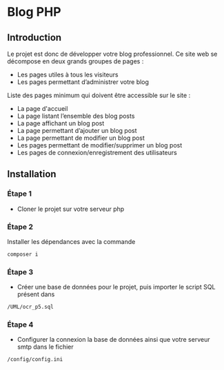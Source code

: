 # Blog PHP

## Introduction

Le projet est donc de développer votre blog professionnel. Ce site web se décompose en deux grands groupes de pages :

* Les pages utiles à tous les visiteurs
* Les pages permettant d’administrer votre blog

Liste des pages minimum qui doivent être accessible sur le site :

* La page d'accueil
* La page listant l’ensemble des blog posts
* La page affichant un blog post
* La page permettant d’ajouter un blog post
* La page permettant de modifier un blog post
* Les pages permettant de modifier/supprimer un blog post
* Les pages de connexion/enregistrement des utilisateurs

## Installation

### Étape 1
* Cloner le projet sur votre serveur php

### Étape 2
Installer les dépendances avec la commande

```bash
composer i
```

### Étape 3
* Créer une base de données pour le projet, puis importer le script SQL présent dans

```bash
/UML/ocr_p5.sql
```

### Étape 4
* Configurer la connexion la base de données ainsi que votre serveur smtp dans le fichier
```bash
/config/config.ini
```